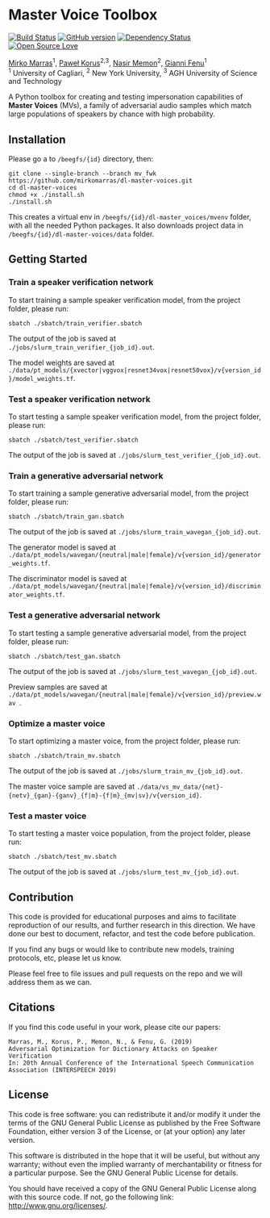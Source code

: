 # Master Voice Toolbox
[![Build Status](https://travis-ci.org/pages-themes/cayman.svg?branch=master)](https://travis-ci.org/pages-themes/cayman)
[![GitHub version](https://badge.fury.io/gh/boennemann%2Fbadges.svg)](http://badge.fury.io/gh/boennemann%2Fbadges)
[![Dependency Status](https://david-dm.org/boennemann/badges.svg)](https://david-dm.org/boennemann/badges)
[![Open Source Love](https://badges.frapsoft.com/os/gpl/gpl.svg?v=102)](https://github.com/ellerbrock/open-source-badge/)

[Mirko Marras](https://www.mirkomarras.com/)<sup>1</sup>, [Paweł Korus](http://kt.agh.edu.pl/~korus/)<sup>2,3</sup>, 
[Nasir Memon](https://engineering.nyu.edu/faculty/nasir-memon)<sup>2</sup>, [Gianni Fenu](http://people.unica.it/giannifenu/)<sup>1</sup>
<br/><sup>1</sup> University of Cagliari, <sup>2</sup> New York University, <sup>3</sup> AGH University of Science and Technology

A Python toolbox for creating and testing impersonation capabilities of **Master Voices** (MVs), a family of adversarial 
audio samples which match large populations of speakers by chance with high probability. 

## Installation
Please go a to ```/beegfs/{id}``` directory, then:

``` 
git clone --single-branch --branch mv_fwk https://github.com/mirkomarras/dl-master-voices.git
cd dl-master-voices
chmod +x ./install.sh
./install.sh
``` 

This creates a virtual env in ```/beegfs/{id}/dl-master_voices/mvenv``` folder, with all the needed Python packages.
It also downloads project data in ```/beegfs/{id}/dl-master-voices/data``` folder. 

## Getting Started

### Train a speaker verification network
To start training a sample speaker verification model, from the project folder, please run:

``` 
sbatch ./sbatch/train_verifier.sbatch
``` 

The output of the job is saved at ``` ./jobs/slurm_train_verifier_{job_id}.out ```.

The model weights are saved at ```./data/pt_models/{xvector|vggvox|resnet34vox|resnet50vox}/v{version_id}/model_weights.tf```.  

### Test a speaker verification network
To start testing a sample speaker verification model, from the project folder, please run:

``` 
sbatch ./sbatch/test_verifier.sbatch
``` 

The output of the job is saved at ``` ./jobs/slurm_test_verifier_{job_id}.out ```.

### Train a generative adversarial network
To start training a sample generative adversarial model, from the project folder, please run:

``` 
sbatch ./sbatch/train_gan.sbatch
``` 

The output of the job is saved at ``` ./jobs/slurm_train_wavegan_{job_id}.out ```.

The generator model is saved at ```./data/pt_models/wavegan/{neutral|male|female}/v{version_id}/generator_weights.tf```.

The discriminator model is saved at ```./data/pt_models/wavegan/{neutral|male|female}/v{version_id}/discriminator_weights.tf```.  

### Test a generative adversarial network
To start testing a sample generative adversarial model, from the project folder, please run:

``` 
sbatch ./sbatch/test_gan.sbatch
``` 

The output of the job is saved at ``` ./jobs/slurm_test_wavegan_{job_id}.out ```.

Preview samples are saved at ```./data/pt_models/wavegan/{neutral|male|female}/v{version_id}/preview.wav ```.  

### Optimize a master voice
To start optimizing a master voice, from the project folder, please run:

``` 
sbatch ./sbatch/train_mv.sbatch
``` 

The output of the job is saved at ``` ./jobs/slurm_train_mv_{job_id}.out ```.

The master voice sample are saved at ```./data/vs_mv_data/{net}-{netv}_{gan}-{ganv}_{f|m}-{f|m}_{mv|sv}/v{version_id}```.  

### Test a master voice
To start testing a master voice population, from the project folder, please run:

``` 
sbatch ./sbatch/test_mv.sbatch
``` 

The output of the job is saved at ``` ./jobs/slurm_test_mv_{job_id}.out ```.

## Contribution
This code is provided for educational purposes and aims to facilitate reproduction of our results, and further research 
in this direction. We have done our best to document, refactor, and test the code before publication.

If you find any bugs or would like to contribute new models, training protocols, etc, please let us know.

Please feel free to file issues and pull requests on the repo and we will address them as we can.

## Citations
If you find this code useful in your work, please cite our papers:

```
Marras, M., Korus, P., Memon, N., & Fenu, G. (2019)
Adversarial Optimization for Dictionary Attacks on Speaker Verification
In: 20th Annual Conference of the International Speech Communication Association (INTERSPEECH 2019)
```

## License
This code is free software: you can redistribute it and/or modify it under the terms of the GNU General Public License as published by the Free Software Foundation, either version 3 of the License, or (at your option) any later version.

This software is distributed in the hope that it will be useful, but without any warranty; without even the implied warranty of merchantability or fitness for a particular purpose. See the GNU General Public License for details.

You should have received a copy of the GNU General Public License along with this source code. If not, go the following link: http://www.gnu.org/licenses/.


